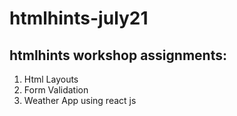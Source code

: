 # htmlhints-july21
<h2>htmlhints workshop assignments:</h2>


<ol>
  <li>Html Layouts </li>
  <li>Form Validation</li>
  <li>Weather App using react js</li>
</ol>
